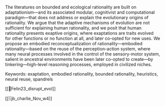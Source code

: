 The literatures on bounded and ecological rationality are built on adaptationism—and its associated modular, cognitivist and computational paradigm—that does not address or explain the evolutionary origins of rationality. We argue that the adaptive mechanisms of evolution are not sufficient for explaining human rationality, and we posit that human rationality presents exaptive origins, where exaptations are traits evolved for other functions or no function at all, and later co-opted for new uses. We propose an embodied reconceptualization of rationality—embodied rationality—based on the reuse of the perception-action system, where many neural processes involved in the control of the sensory-motor system, salient in ancestral environments have been later co-opted to create—by tinkering—high-level reasoning processes, employed in civilized niches.

Keywords: exaptation, embodied rationality, bounded rationality, heuristics, neural reuse, spandrels

[[📜Felin23_disrupt_evol]]

[[🗄️jb_charlie_Nov_w4]]